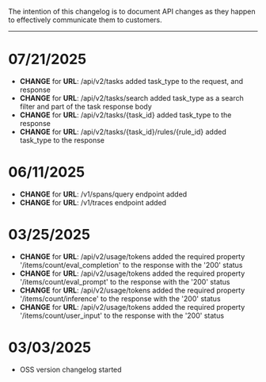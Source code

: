 The intention of this changelog is to document API changes as they happen to effectively communicate them to customers.

---

# 07/21/2025
- **CHANGE** for **URL**: /api/v2/tasks  added task_type to the request, and response
- **CHANGE** for **URL**: /api/v2/tasks/search  added task_type as a search filter and part of the task response body
- **CHANGE** for **URL**: /api/v2/tasks/{task_id}  added task_type to the response
- **CHANGE** for **URL**: /api/v2/tasks/{task_id}/rules/{rule_id}  added task_type to the response

# 06/11/2025
- **CHANGE** for **URL**: /v1/spans/query  endpoint added
- **CHANGE** for **URL**: /v1/traces  endpoint added

# 03/25/2025
- **CHANGE** for **URL**: /api/v2/usage/tokens  added the required property '/items/count/eval_completion' to the response with the '200' status
- **CHANGE** for **URL**: /api/v2/usage/tokens  added the required property '/items/count/eval_prompt' to the response with the '200' status
- **CHANGE** for **URL**: /api/v2/usage/tokens  added the required property '/items/count/inference' to the response with the '200' status
- **CHANGE** for **URL**: /api/v2/usage/tokens  added the required property '/items/count/user_input' to the response with the '200' status
# 03/03/2025
- OSS version changelog started
